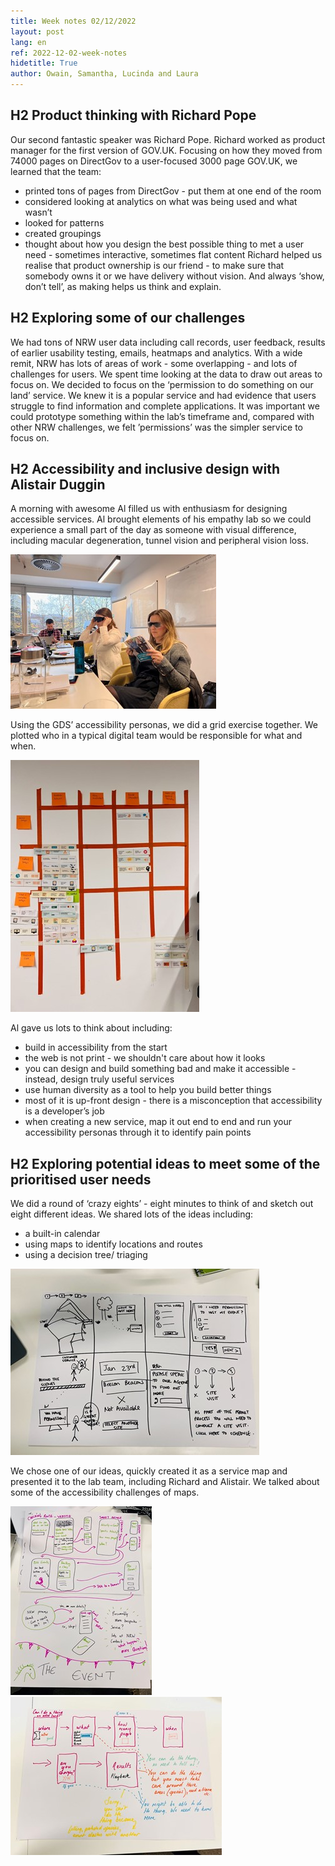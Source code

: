 ```yaml
---
title: Week notes 02/12/2022
layout: post
lang: en
ref: 2022-12-02-week-notes
hidetitle: True
author: Owain, Samantha, Lucinda and Laura
---
```

## H2 Product thinking with Richard Pope
Our second fantastic speaker was Richard Pope. Richard worked as product manager for the first version of GOV.UK.
Focusing on how they moved from 74000 pages on DirectGov to a user-focused 3000 page GOV.UK, we learned that the team:
* printed tons of pages from DirectGov - put them at one end of the room
* considered looking at analytics on what was being used and what wasn’t
* looked for patterns
* created groupings
* thought about how you design the best possible thing to met a user need - sometimes interactive, sometimes flat content
Richard helped us realise that product ownership is our friend - to make sure that somebody owns it or we have delivery without vision. And always ‘show, don’t tell’, as making helps us think and explain.
## H2 Exploring some of our challenges
We had tons of NRW user data including call records, user feedback, results of earlier usability testing, emails, heatmaps and analytics. With a wide remit, NRW has lots of areas of work - some overlapping - and lots of challenges for users.
We spent time looking at the data to draw out areas to focus on. We decided to focus on the ‘permission to do something on our land’ service. We knew it is a popular service and had evidence that users struggle to find information and complete applications. It was important we could prototype something within the lab’s timeframe and, compared with other NRW challenges, we felt ’permissions’ was the simpler service to focus on. 
## H2 Accessibility and inclusive design with Alistair Duggin
A morning with awesome Al filled us with enthusiasm for designing accessible services. 
Al brought elements of his empathy lab so we could experience a small part of the day as someone with visual difference, including macular degeneration, tunnel vision and peripheral vision loss.

![alt text](https://github.com/nrw-lab/nrw-lab.github.io/blob/a779645fc312a349fa97200ee19df3fa5b023ff8/images/empathy%20lab.jpg)

Using the GDS’ accessibility personas, we did a grid exercise together. We plotted who in a typical digital team would be responsible for what and when.

![alt text](https://github.com/nrw-lab/nrw-lab.github.io/blob/a779645fc312a349fa97200ee19df3fa5b023ff8/images/grid%20exercise.jpg)

Al gave us lots to think about including:
* build in accessibility from the start
* the web is not print - we shouldn't care about how it looks
* you can design and build something bad and make it accessible - instead, design truly useful services
* use human diversity as a tool to help you build better things
* most of it is up-front design - there is a misconception that accessibility is a developer’s job
* when creating a new service, map it out end to end and run your accessibility personas through it to identify pain points
## H2 Exploring potential ideas to meet some of the prioritised user needs
We did a round of ‘crazy eights’ - eight minutes to think of and sketch out eight different ideas.
We shared lots of the ideas including:
* a built-in calendar 
* using maps to identify locations and routes
* using a decision tree/ triaging

![alt text](https://github.com/nrw-lab/nrw-lab.github.io/blob/a779645fc312a349fa97200ee19df3fa5b023ff8/images/idea%20generation.jpg)

We chose one of our ideas, quickly created it as a service map and presented it to the lab team, including Richard and Alistair. We talked about some of the accessibility challenges of maps.

![alt text](https://github.com/nrw-lab/nrw-lab.github.io/blob/a779645fc312a349fa97200ee19df3fa5b023ff8/images/user%20flows.jpg)
![alt text](https://github.com/nrw-lab/nrw-lab.github.io/blob/a779645fc312a349fa97200ee19df3fa5b023ff8/images/user%20flows%202.jpg)
